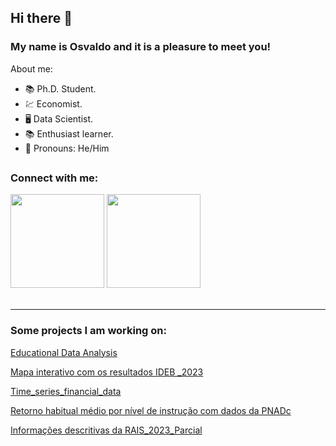 ## Hi there 👋

### My name is Osvaldo and it is a pleasure to meet you! 

About me:
- 📚 Ph.D. Student.
- 💹 Economist. 
- 🖥️ Data Scientist.
- 📚 Enthusiast learner.
- 💬 Pronouns: He/Him
##

### Connect with me:
<div>
  <a href="https://www.linkedin.com/in/osvaldo-martins-junior/" target="_blanck"><img src="https://github.com/osvaldoquintellajr/osvaldoquintellajr/assets/71340036/302cda99-60c1-4a27-a221-5e6ce18c66e7" width="150px" target="_blanck"></a>  
  <a href="mailto:osvaldoquintellajr@gmail.com" target="_blanck"><img src="https://github.com/osvaldoquintellajr/osvaldoquintellajr/assets/71340036/077968db-4e92-44bd-a902-230f357b675c" width="150px" target="_blanck"></a>
</div>
<br>

***

### Some projects I am working on:
[Educational Data Analysis](https://github.com/osvaldoquintellajr/educational_data_analysis)

[Mapa interativo com os resultados IDEB _2023](https://github.com/osvaldoquintellajr/resultados_IDEB_2023)

[Time_series_financial_data](https://github.com/osvaldoquintellajr/time_series_financial_data)

[Retorno habitual médio por nível de instrução com dados da PNADc](https://github.com/osvaldoquintellajr/Retorno-medio-habitual-por-nivel-de-instrucao)

[Informações descritivas da RAIS_2023_Parcial](https://osvaldoquintellajr.github.io/RAIS_2023_Parcial_Dados_Descritivos)
